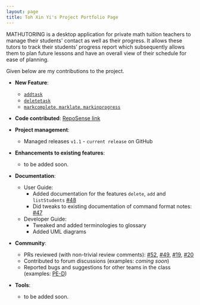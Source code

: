 ```yaml
---
layout: page
title: Toh Xin Yi's Project Portfolio Page
---
```


MATHUTORING is a desktop application for private math tuition teachers to manage their students' contact as well as
their progress. It allows these tutors to track their students’ progress report which subsequently allows them to plan
future lessons and have an overall view of their schedule for ease of planning.

Given below are my contributions to the project.

* **New Feature**:
  * [`addtask`](https://ay2223s2-cs2103-w17-1.github.io/tp/UserGuide.html#1-adding-a-task-for-a-student-addtask)
  * [`deletetask`](https://ay2223s2-cs2103-w17-1.github.io/tp/UserGuide.html#2-deleting-a-task-of-a-student-deletetask)
  * [`markcomplete`, `marklate`, `markinprogress`](https://ay2223s2-cs2103-w17-1.github.io/tp/UserGuide.html#3-marking-a-task-of-a-student-markcomplete-markinprogress-marklate)

* **Code contributed**: [RepoSense link](https://nus-cs2103-ay2223s2.github.io/tp-dashboard/?search=&sort=groupTitle&sortWithin=title&timeframe=commit&mergegroup=&groupSelect=groupByRepos&breakdown=true&checkedFileTypes=docs~functional-code~test-code~other&since=2023-02-17)

* **Project management**:
    * Managed releases `v1.1` - `current release` on GitHub

* **Enhancements to existing features**:
    * to be added soon.

* **Documentation**:
    * User Guide:
        * Added documentation for the features `delete`, `add` and `listStudents` [\#48]()
        * Did tweaks to existing documentation of command format notes: [\#47]()
    * Developer Guide:
        * Tweaked and added terminologies to glossary
        * Added UML diagrams

* **Community**:
    * PRs reviewed (with non-trivial review comments): [\#52](), [\#49](), [\#19](), [\#20]()
    * Contributed to forum discussions (examples: *coming soon*)
    * Reported bugs and suggestions for other teams in the class (examples: [PE-D](https://github.com/toh-xinyi/ped/issues))

* **Tools**:
    * to be added soon.
